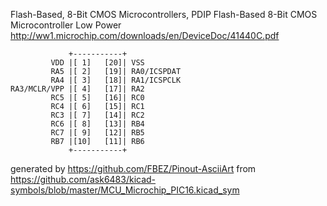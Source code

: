 Flash-Based, 8-Bit CMOS Microcontrollers, PDIP
Flash-Based 8-Bit CMOS Microcontroller Low Power
http://ww1.microchip.com/downloads/en/DeviceDoc/41440C.pdf


	             +-----------+
	         VDD |[ 1]   [20]| VSS
	         RA5 |[ 2]   [19]| RA0/ICSPDAT
	         RA4 |[ 3]   [18]| RA1/ICSPCLK
	RA3/MCLR/VPP |[ 4]   [17]| RA2
	         RC5 |[ 5]   [16]| RC0
	         RC4 |[ 6]   [15]| RC1
	         RC3 |[ 7]   [14]| RC2
	         RC6 |[ 8]   [13]| RB4
	         RC7 |[ 9]   [12]| RB5
	         RB7 |[10]   [11]| RB6
	             +-----------+


generated by https://github.com/FBEZ/Pinout-AsciiArt from https://github.com/ask6483/kicad-symbols/blob/master/MCU_Microchip_PIC16.kicad_sym
